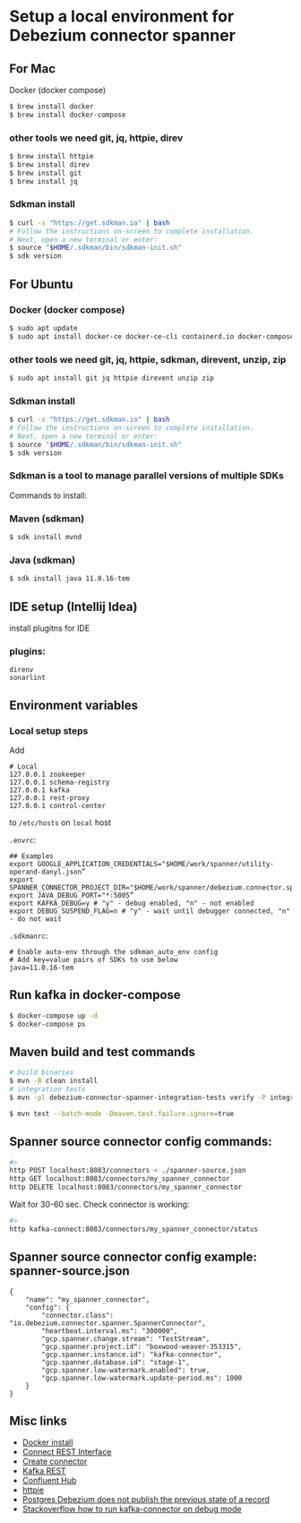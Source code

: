 # Setup a local environment for Debezium connector spanner

## For Mac
Docker (docker compose)
```bash
$ brew install docker 
$ brew install docker-compose
```
###  other tools we need git, jq, httpie, direv 

```bash 
$ brew install httpie
$ brew install direv
$ brew install git
$ brew install jq
```
### Sdkman install 
```bash 
$ curl -s "https://get.sdkman.io" | bash
# Follow the instructions on-screen to complete installation.
# Next, open a new terminal or enter:
$ source "$HOME/.sdkman/bin/sdkman-init.sh"
$ sdk version
```


## For Ubuntu
### Docker (docker compose)
```bash
$ sudo apt update 
$ sudo apt install docker-ce docker-ce-cli containerd.io docker-compose-plugin
```
###  other tools we need git, jq, httpie, sdkman, direvent, unzip, zip 
```bash
$ sudo apt install git jq httpie direvent unzip zip
```
### Sdkman install 
```bash 
$ curl -s "https://get.sdkman.io" | bash
# Follow the instructions on-screen to complete installation.
# Next, open a new terminal or enter:
$ source "$HOME/.sdkman/bin/sdkman-init.sh"
$ sdk version
```

###  Sdkman is a tool to manage parallel versions of multiple SDKs
Commands to install:

### Maven (sdkman)
```bash
$ sdk install mvnd
```
### Java (sdkman)
```bash
$ sdk install java 11.0.16-tem
```

## IDE setup (Intellij Idea)
 install plugitns for IDE
### plugins:
```
direnv
sonarlint
```

## Environment variables

### Local setup steps

Add

```text
# Local
127.0.0.1 zookeeper
127.0.0.1 schema-registry
127.0.0.1 kafka
127.0.0.1 rest-proxy
127.0.0.1 control-center
```



to `/etc/hosts` on `local` host

`.envrc`: 
```console
## Examples  
export GOOGLE_APPLICATION_CREDENTIALS="$HOME/work/spanner/utility-operand-danyl.json”
export SPANNER_CONNECTOR_PROJECT_DIR="$HOME/work/spanner/debezium.connector.spanner”
export JAVA_DEBUG_PORT="*:5005”
export KAFKA_DEBUG=y # "y" - debug enabled, "n" - not enabled
export DEBUG_SUSPEND_FLAG=n # "y" - wait until debugger connected, "n" - do not wait
```

`.sdkmanrc`:
```
# Enable auto-env through the sdkman_auto_env config
# Add key=value pairs of SDKs to use below
java=11.0.16-tem
```


##  Run kafka in docker-compose
```bash
$ docker-compose up -d 
$ docker-compose ps
```

## Maven build and test commands
```bash
# build binaries
$ mvn -B clean install 
# integration tests
$ mvn -pl debezium-connector-spanner-integration-tests verify -P integration-tests

$ mvn test --batch-mode -Dmaven.test.failure.ignore=true
```

## Spanner source connector config commands:
```bash
#>
http POST localhost:8083/connectors < ./spanner-source.json
http GET localhost:8083/connectors/my_spanner_connector
http DELETE localhost:8083/connectors/my_spanner_connector
```
Wait for 30-60 sec. Check connector is working:
```bash
#>
http kafka-connect:8083/connectors/my_spanner_connector/status
```
## Spanner source connector config example: spanner-source.json
```text
{
    "name": "my_spanner_connector",
    "config": {
        "connector.class": "io.debezium.connector.spanner.SpannerConnector",
        "heartbeat.interval.ms": "300000",
        "gcp.spanner.change.stream": "TestStream",
        "gcp.spanner.project.id": "boxwood-weaver-353315",
        "gcp.spanner.instance.id": "kafka-connector",
        "gcp.spanner.database.id": "stage-1",
        "gcp.spanner.low-watermark.enabled": true,
        "gcp.spanner.low-watermark.update-period.ms": 1000
    }
}
```

## Misc links
- [Docker install](https://docs.docker.com/engine/install/)
- [Connect REST Interface](https://docs.confluent.io/platform/current/connect/references/restapi.html)
- [Create connector](https://docs.ksqldb.io/en/latest/developer-guide/ksqldb-reference/create-connector/)
- [Kafka REST](https://docs.confluent.io/platform/current/kafka-rest/api.html#rest-api-usage-examples)
- [Confluent Hub](https://www.confluent.io/hub/)
- [httpie](https://httpie.io/docs/cli/http-method)
- [Postgres Debezium does not publish the previous state of a record](https://stackoverflow.com/questions/59799503/postgres-debezium-does-not-publish-the-previous-state-of-a-record)
- [Stackoverflow how to run kafka-connector on debug mode](https://stackoverflow.com/questions/45717658/what-is-a-simple-effective-way-to-debug-custom-kafka-connectors)
